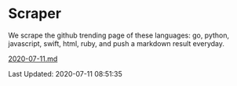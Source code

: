 # Scraper

We scrape the github trending page of these languages: go, python, javascript, swift, html, ruby, and push a markdown result everyday.

[2020-07-11.md](https://github.com/henson/Scraper/blob/master/2020-07-11.md)

Last Updated: 2020-07-11 08:51:35